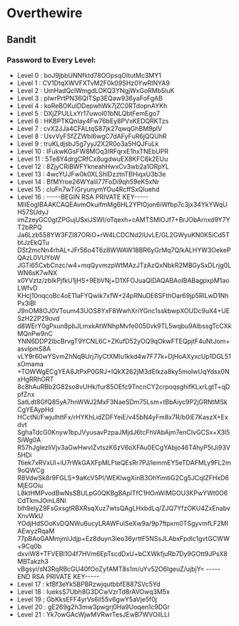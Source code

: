 # Overthewire

## Bandit

### Password to Every Level:
  - Level 0 : boJ9jbbUNNfktd78OOpsqOltutMc3MY1
  - Level 1 : CV1DtqXWVFXTvM2F0k09SHz0YwRINYA9
  - Level 2 : UmHadQclWmgdLOKQ3YNgjWxGoRMb5luK
  - Level 3 : pIwrPrtPN36QITSp3EQaw936yaFoFgAB
  - Level 4 : koReBOKuIDDepwhWk7jZC0RTdopnAYKh
  - Level 5 : DXjZPULLxYr17uwoI01bNLQbtFemEgo7
  - Level 6 : HKBPTKQnIay4Fw76bEy8PVxKEDQRKTzs
  - Level 7 : cvX2JJa4CFALtqS87jk27qwqGhBM9plV
  - Level 8 : UsvVyFSfZZWbi6wgC7dAFyFuR6jQQUhR
  - Level 9 : truKLdjsbJ5g7yyJ2X2R0o3a5HQJFuLk
  - Level 10 : IFukwKGsFW8MOq3IRFqrxE1hxTNEbUPR
  - Level 11 : 5Te8Y4drgCRfCx8ugdwuEX8KFC6k2EUu
  - Level 12 : 8ZjyCRiBWFYkneahHwxCv3wb2a1ORpYL
  - Level 13 : 4wcYUJFw0k0XLShlDzztnTBHiqxU3b3e
  - Level 14 : BfMYroe26WYalil77FoDi9qh59eK5xNr
  - Level 15 : cluFn7wTiGryunymYOu4RcffSxQluehd
  - Level 16 : -----BEGIN RSA PRIVATE KEY-----
MIIEogIBAAKCAQEAvmOkuifmMg6HL2YPIOjon6iWfbp7c3jx34YkYWqUH57SUdyJ
imZzeyGC0gtZPGujUSxiJSWI/oTqexh+cAMTSMlOJf7+BrJObArnxd9Y7YT2bRPQ
Ja6Lzb558YW3FZl87ORiO+rW4LCDCNd2lUvLE/GL2GWyuKN0K5iCd5TbtJzEkQTu
DSt2mcNn4rhAL+JFr56o4T6z8WWAW18BR6yGrMq7Q/kALHYW3OekePQAzL0VUYbW
JGTi65CxbCnzc/w4+mqQyvmzpWtMAzJTzAzQxNbkR2MBGySxDLrjg0LWN6sK7wNX
x0YVztz/zbIkPjfkU1jHS+9EbVNj+D1XFOJuaQIDAQABAoIBABagpxpM1aoLWfvD
KHcj10nqcoBc4oE11aFYQwik7xfW+24pRNuDE6SFthOar69jp5RlLwD1NhPx3iBl
J9nOM8OJ0VToum43UOS8YxF8WwhXriYGnc1sskbwpXOUDc9uX4+UESzH22P29ovd
d8WErY0gPxun8pbJLmxkAtWNhpMvfe0050vk9TL5wqbu9AlbssgTcCXkMQnPw9nC
YNN6DDP2lbcBrvgT9YCNL6C+ZKufD52yOQ9qOkwFTEQpjtF4uNtJom+asvlpmS8A
vLY9r60wYSvmZhNqBUrj7lyCtXMIu1kkd4w7F77k+DjHoAXyxcUp1DGL51sOmama
+TOWWgECgYEA8JtPxP0GRJ+IQkX262jM3dEIkza8ky5moIwUqYdsx0NxHgRRhORT
8c8hAuRBb2G82so8vUHk/fur85OEfc9TncnCY2crpoqsghifKLxrLgtT+qDpfZnx
SatLdt8GfQ85yA7hnWWJ2MxF3NaeSDm75Lsm+tBbAiyc9P2jGRNtMSkCgYEAypHd
HCctNi/FwjulhttFx/rHYKhLidZDFYeiE/v45bN4yFm8x7R/b0iE7KaszX+Exdvt
SghaTdcG0Knyw1bpJVyusavPzpaJMjdJ6tcFhVAbAjm7enCIvGCSx+X3l5SiWg0A
R57hJglezIiVjv3aGwHwvlZvtszK6zV6oXFAu0ECgYAbjo46T4hyP5tJi93V5HDi
Ttiek7xRVxUl+iU7rWkGAXFpMLFteQEsRr7PJ/lemmEY5eTDAFMLy9FL2m9oQWCg
R8VdwSk8r9FGLS+9aKcV5PI/WEKlwgXinB3OhYimtiG2Cg5JCqIZFHxD6MjEGOiu
L8ktHMPvodBwNsSBULpG0QKBgBAplTfC1HOnWiMGOU3KPwYWt0O6CdTkmJOmL8Ni
blh9elyZ9FsGxsgtRBXRsqXuz7wtsQAgLHxbdLq/ZJQ7YfzOKU4ZxEnabvXnvWkU
YOdjHdSOoKvDQNWu6ucyLRAWFuISeXw9a/9p7ftpxm0TSgyvmfLF2MIAEwyzRqaM
77pBAoGAMmjmIJdjp+Ez8duyn3ieo36yrttF5NSsJLAbxFpdlc1gvtGCWW+9Cq0b
dxviW8+TFVEBl1O4f7HVm6EpTscdDxU+bCXWkfjuRb7Dy9GOtt9JPsX8MBTakzh3
vBgsyi/sN3RqRBcGU40fOoZyfAMT8s1m/uYv52O6IgeuZ/ujbjY=
-----END RSA PRIVATE KEY-----
  - Level 17 : kfBf3eYk5BPBRzwjqutbbfE887SVc5Yd
  - Level 18 : IueksS7Ubh8G3DCwVzrTd8rAVOwq3M5x
  - Level 19 ; GbKksEFF4yrVs6il55v6gwY5aVje5f0j
  - Level 20 : gE269g2h3mw3pwgrj0Ha9Uoqen1c9DGr
  - Level 21 : Yk7owGAcWjwMVRwrTesJEwB7WVOiILLI
